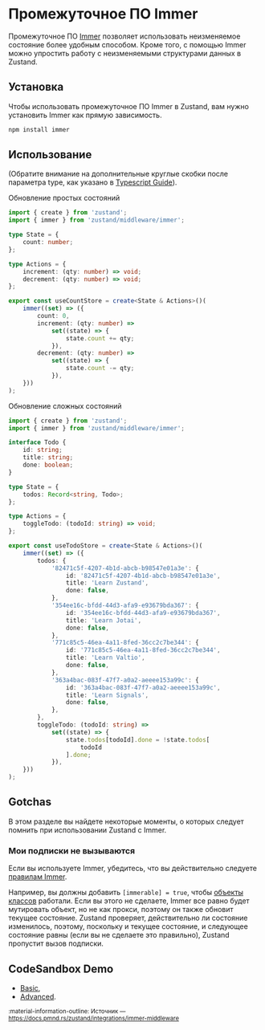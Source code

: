 # Промежуточное ПО Immer

Промежуточное ПО [Immer](https://github.com/immerjs/immer) позволяет использовать неизменяемое состояние более удобным способом. Кроме того, с помощью Immer можно упростить работу с неизменяемыми структурами данных в Zustand.

## Установка

Чтобы использовать промежуточное ПО Immer в Zustand, вам нужно установить Immer как прямую зависимость.

```bash
npm install immer
```

## Использование

(Обратите внимание на дополнительные круглые скобки после параметра type, как указано в [Typescript Guide](../guides/typescript.md)).

Обновление простых состояний

```ts
import { create } from 'zustand';
import { immer } from 'zustand/middleware/immer';

type State = {
    count: number;
};

type Actions = {
    increment: (qty: number) => void;
    decrement: (qty: number) => void;
};

export const useCountStore = create<State & Actions>()(
    immer((set) => ({
        count: 0,
        increment: (qty: number) =>
            set((state) => {
                state.count += qty;
            }),
        decrement: (qty: number) =>
            set((state) => {
                state.count -= qty;
            }),
    }))
);
```

Обновление сложных состояний

```ts
import { create } from 'zustand';
import { immer } from 'zustand/middleware/immer';

interface Todo {
    id: string;
    title: string;
    done: boolean;
}

type State = {
    todos: Record<string, Todo>;
};

type Actions = {
    toggleTodo: (todoId: string) => void;
};

export const useTodoStore = create<State & Actions>()(
    immer((set) => ({
        todos: {
            '82471c5f-4207-4b1d-abcb-b98547e01a3e': {
                id: '82471c5f-4207-4b1d-abcb-b98547e01a3e',
                title: 'Learn Zustand',
                done: false,
            },
            '354ee16c-bfdd-44d3-afa9-e93679bda367': {
                id: '354ee16c-bfdd-44d3-afa9-e93679bda367',
                title: 'Learn Jotai',
                done: false,
            },
            '771c85c5-46ea-4a11-8fed-36cc2c7be344': {
                id: '771c85c5-46ea-4a11-8fed-36cc2c7be344',
                title: 'Learn Valtio',
                done: false,
            },
            '363a4bac-083f-47f7-a0a2-aeeee153a99c': {
                id: '363a4bac-083f-47f7-a0a2-aeeee153a99c',
                title: 'Learn Signals',
                done: false,
            },
        },
        toggleTodo: (todoId: string) =>
            set((state) => {
                state.todos[todoId].done = !state.todos[
                    todoId
                ].done;
            }),
    }))
);
```

## Gotchas

В этом разделе вы найдете некоторые моменты, о которых следует помнить при использовании Zustand с Immer.

### Мои подписки не вызываются

Если вы используете Immer, убедитесь, что вы действительно следуете [правилам Immer](https://immerjs.github.io/immer/pitfalls).

Например, вы должны добавить `[immerable] = true`, чтобы [объекты классов](https://immerjs.github.io/immer/complex-objects) работали. Если вы этого не сделаете, Immer все равно будет мутировать объект, но не как прокси, поэтому он также обновит текущее состояние. Zustand проверяет, действительно ли состояние изменилось, поэтому, поскольку и текущее состояние, и следующее состояние равны (если вы не сделаете это правильно), Zustand пропустит вызов подписки.

## CodeSandbox Demo

-   [Basic](https://codesandbox.io/p/sandbox/zustand-updating-draft-states-basic-demo-forked-96mkdw),
-   [Advanced](https://codesandbox.io/p/sandbox/zustand-updating-draft-states-advanced-demo-forked-phkzzg).

<small>:material-information-outline: Источник &mdash; <https://docs.pmnd.rs/zustand/integrations/immer-middleware></small>
